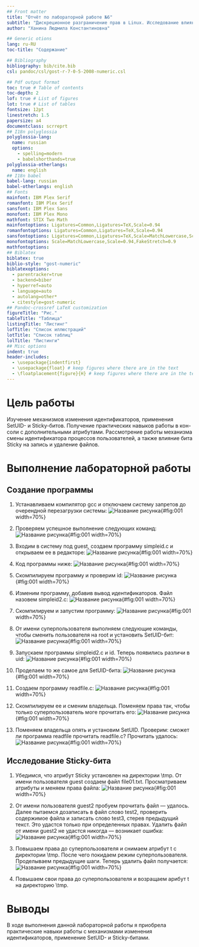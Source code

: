 ```yaml
---
## Front matter
title: "Отчёт по лабораторной работе №6"
subtitle: "Дискреционное разграничение прав в Linux. Исследование влияния дополнительных атрибутов"
author: "Ханина Людмила Константиновна"

## Generic otions
lang: ru-RU
toc-title: "Содержание"

## Bibliography
bibliography: bib/cite.bib
csl: pandoc/csl/gost-r-7-0-5-2008-numeric.csl

## Pdf output format
toc: true # Table of contents
toc-depth: 2
lof: true # List of figures
lot: true # List of tables
fontsize: 12pt
linestretch: 1.5
papersize: a4
documentclass: scrreprt
## I18n polyglossia
polyglossia-lang:
  name: russian
  options:
	- spelling=modern
	- babelshorthands=true
polyglossia-otherlangs:
  name: english
## I18n babel
babel-lang: russian
babel-otherlangs: english
## Fonts
mainfont: IBM Plex Serif
romanfont: IBM Plex Serif
sansfont: IBM Plex Sans
monofont: IBM Plex Mono
mathfont: STIX Two Math
mainfontoptions: Ligatures=Common,Ligatures=TeX,Scale=0.94
romanfontoptions: Ligatures=Common,Ligatures=TeX,Scale=0.94
sansfontoptions: Ligatures=Common,Ligatures=TeX,Scale=MatchLowercase,Scale=0.94
monofontoptions: Scale=MatchLowercase,Scale=0.94,FakeStretch=0.9
mathfontoptions:
## Biblatex
biblatex: true
biblio-style: "gost-numeric"
biblatexoptions:
  - parentracker=true
  - backend=biber
  - hyperref=auto
  - language=auto
  - autolang=other*
  - citestyle=gost-numeric
## Pandoc-crossref LaTeX customization
figureTitle: "Рис."
tableTitle: "Таблица"
listingTitle: "Листинг"
lofTitle: "Список иллюстраций"
lotTitle: "Список таблиц"
lolTitle: "Листинги"
## Misc options
indent: true
header-includes:
  - \usepackage{indentfirst}
  - \usepackage{float} # keep figures where there are in the text
  - \floatplacement{figure}{H} # keep figures where there are in the text
---
```


# Цель работы

Изучение механизмов изменения идентификаторов, применения SetUID- и Sticky-битов. Получение практических навыков работы в кон- соли с дополнительными атрибутами. Рассмотрение работы механизма смены идентификатора процессов пользователей, а также влияние бита Sticky на запись и удаление файлов.

# Выполнение лабораторной работы

## Создание программы

1. Устанавливаем компилятор gcc и отключаем систему запретов до очерендной перезагрузки системы:
![Название рисунка](images/1.png){#fig:001 width=70%}

2. Проверяем успешное выполнение следующих команд:
![Название рисунка](images/2.png){#fig:001 width=70%}

3. Входим в систему под guest, создаем программу simpleid.c и открываем ее в редакторе:
![Название рисунка](images/3.png){#fig:001 width=70%}

4. Код программы ниже:
![Название рисунка](images/4.png){#fig:001 width=70%}

5. Скомпилируем программу и проверим id:
![Название рисунка](images/5.png){#fig:001 width=70%}

6. Изменим программу, добавив вывод идентификаторов. Файл назовем simpleid2.c:
![Название рисунка](images/6.png){#fig:001 width=70%}

7. Скомпилируем и запустим программу:
![Название рисунка](images/7.png){#fig:001 width=70%}

8. От имени суперпользователя выполняем следующие команды, чтобы сменить пользователя на root и установить SetUID-бит:
![Название рисунка](images/8.png){#fig:001 width=70%}

9. Запускаем программы simpleid2.c и id. Теперь появились различи в uid:
![Название рисунка](images/9.png){#fig:001 width=70%}

10. Проделаем то же самое для SetUID-бита:
![Название рисунка](images/10.png){#fig:001 width=70%}

11. Создаем программу readfile.c:
![Название рисунка](images/11.png){#fig:001 width=70%}

12. Скомпилируем ее и сменим владельца. Поменяем права так, чтобы только суперпользователь моге прочитать его:
![Название рисунка](images/12.png){#fig:001 width=70%}

13. Поменяем владельца опять и установим SetUID. Проверим: сможет ли программа readfile прочитать readfile.c? Прочитать удалось:
![Название рисунка](images/13.png){#fig:001 width=70%}

## Исследование Sticky-бита

1. Убедимся, что атрибут Sticky установлен на директории \tmp. От имени пользователя guest создаем файл file01.txt. Просматриваем атрибуты и меняем права файла:
![Название рисунка](images/14.png){#fig:001 width=70%}

2. От имени пользователя guest2 пробуем прочитать файл — удалось. Далее пытаемся дозаписать в файл слово test2, проверить содержимое файла и записать слово test3, стерев предыдущий текст. Это удастся только при определенных правах. Удалить файл от имени guest2 не удастся никогда — возникает ошибка:
![Название рисунка](images/15.png){#fig:001 width=70%}

3. Повышаем права до суперпользователя и снимаем атрибут t с директории \tmp. После чего покидаем режим суперпользователя. Проделываем предыдущие шаги. Теперь удалить файл получается:
![Название рисунка](images/16.png){#fig:001 width=70%}

4. Повышаем свои права до суперпользователя и возращаем арибут t на директорию \tmp.

# Выводы

В ходе выполнения данной лабораторной работы я приобрела практические навыки работы с механизмами изменения идентификаторов, применение SetUID- и Sticky-битами.
